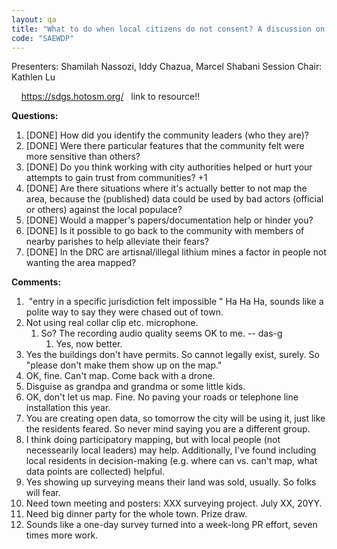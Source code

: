 ```yaml
---
layout: qa
title: "What to do when local citizens do not consent? A discussion on how to navigate difficult field scenarios that involve local communities."
code: "SAEWDP"
---
```


Presenters: Shamilah Nassozi, Iddy Chazua, Marcel Shabani
Session Chair: Kathlen Lu

    <https://sdgs.hotosm.org/>   link to resource!!

**Questions:**

1.  \[DONE\] How did you identify the community leaders (who they are)?
2.  \[DONE\] Were there particular features that the community felt were
    more sensitive than others?
3.  \[DONE\] Do you think working with city authorities helped or hurt
    your attempts to gain trust from communities? +1
4.  \[DONE\] Are there situations where it's actually better to not map
    the area, because the (published) data could be used by bad actors
    (official or others) against the local populace?
5.  \[DONE\] Would a mapper's papers/documentation help or hinder you?
6.  \[DONE\] Is it possible to go back to the community with members of
    nearby parishes to help alleviate their fears?
7.  \[DONE\] In the DRC are artisnal/illegal lithium mines a factor in
    people not wanting the area mapped?



**Comments:**

1.   "entry in a specific jurisdiction felt impossible " Ha Ha Ha,
    sounds like a polite way to say they were chased out of town.
2.  Not using real collar clip etc. microphone.
    1.  So? The recording audio quality seems OK to me. -- das-g
        1.  Yes, now better.
3.  Yes the buildings don't have permits. So cannot legally exist,
    surely. So "please don't make them show up on the map."
4.  OK, fine. Can't map. Come back with a drone.
5.  Disguise as grandpa and grandma or some little kids.
6.  OK, don't let us map. Fine. No paving your roads or telephone line
    installation this year.
7.  You are creating open data, so tomorrow the city will be using it,
    just like the residents feared. So never mind saying you are a
    different group.
8.  I think doing participatory mapping, but with local people (not
    necessearily local leaders) may help. Additionally, I've found
    including local residents in decision-making (e.g. where can vs.
    can't map, what data points are collected) helpful.
9.  Yes showing up surveying means their land was sold, usually. So
    folks will fear.
10. Need town meeting and posters: XXX surveying project. July XX, 20YY.
11. Need big dinner party for the whole town. Prize draw.
12. Sounds like a one-day survey turned into a week-long PR effort,
    seven times more work.

